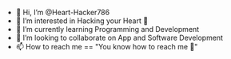 - 👋 Hi, I’m @Heart-Hacker786 
- 👀 I’m interested in Hacking your Heart 👀
- 🌱 I’m currently learning Programming and Development
- 💞️ I’m looking to collaborate on App and Software Development
- 📫 How to reach me == "You know how to reach me 👀"

<!---
Heart-Hacker786/Heart-Hacker786 is a ✨ special ✨ repository because its `README.md` (this file) appears on your GitHub profile.
You can click the Preview link to take a look at your changes.
--->
